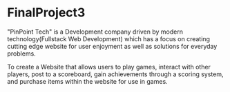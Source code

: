 # FinalProject3

"PinPoint Tech" is a Development company driven by modern technology(Fullstack Web Development) which has a focus on creating cutting edge website for user enjoyment as well as solutions for everyday problems.

To create a Website that allows users to play games, interact with other players, post to a scoreboard, gain achievements through a scoring system, and purchase items within the website for use in games.
